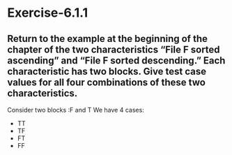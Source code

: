 # Exercise-6.1.1
## Return to the example at the beginning of the chapter of the two characteristics “File F sorted ascending” and “File F sorted descending.” Each characteristic has two blocks. Give test case values for all four combinations of these two characteristics.
Consider two blocks :F and T
We have 4 cases: 
* TT
* TF
* FT
* FF
